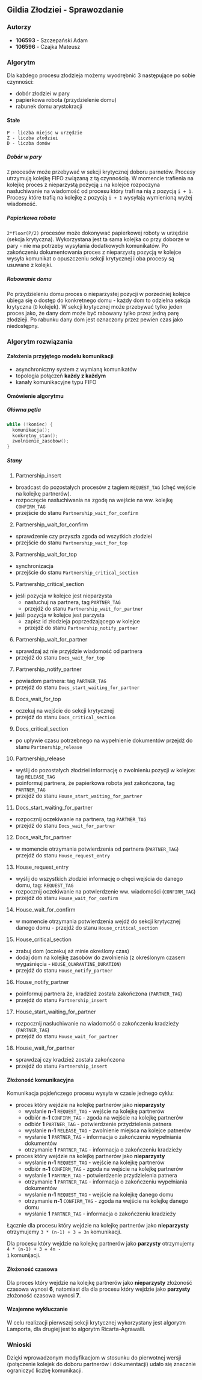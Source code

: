 ## Gildia Złodziei - Sprawozdanie

### Autorzy
+ **106593** - Szczepański Adam
+ **106596** - Czajka Mateusz

### Algorytm

Dla każdego procesu złodzieja możemy wyodrębnić 3 następujące po sobie czynności:
+ dobór złodziei w pary
+ papierkowa robota (przydzielenie domu)
+ rabunek domu arystokracji

#### Stałe
```
P - liczba miejsc w urzędzie
Z - liczba złodziei
D - liczba domów
```

##### Dobór w pary

<code>Z</code> procesów może przebywać w sekcji krytycznej doboru parnetów. Procesy utrzymują kolejkę FIFO związaną z tą czynnością. W momencie trafienia na kolejkę proces z nieparzystą pozycją <code>i</code> na kolejce rozpoczyna nasłuchiwanie na wiadomość od procesu który trafi na nią z pozycją <code>i + 1</code>. Procesy które trafią na kolejkę z pozycją <code>i + 1</code> wysyłają wymienioną wyżej wiadomość.

##### Papierkowa robota
<code>2*floor(P/2)</code> procesów może dokonywać papierkowej roboty w urzędzie (sekcja krytyczna). Wykorzystana jest ta sama kolejka co przy doborze w pary - nie ma potrzeby wysyłania dodatkowych komunikatów. Po zakończeniu dokumentowania proces z nieparzystą pozycją w kolejce wysyła komunikat o opuszczeniu sekcji krytycznej i oba procesy są usuwane z kolejki.

##### Rabowanie domu
Po przydzieleniu domu proces o nieparzystej pozycji w porzedniej kolejce ubiega się o dostęp do konkretnego domu - każdy dom to odzielna sekcja krytyczna (<code>D</code> kolejek). W sekcji krytycznej może przebywać tylko jeden proces jako, że dany dom może być rabowany tylko przez jedną parę złodzieji. Po rabunku dany dom jest oznaczony przez pewien czas jako niedostępny.

### Algorytm rozwiązania

#### Założenia przyjętego modelu komunikacji
+ asynchroniczny system z wymianą komunikatów
+ topologia połączeń **każdy z każdym**
+ kanały komunikacyjne typu FIFO


#### Omówienie algorytmu

##### Główna pętla
```cpp
while (!koniec) {
  komunikacja();
  konkretny_stan();
  zwolnienie_zasobow();
}
```
##### Stany
1. Partnership_insert
  + broadcast do pozostałych procesów z tagiem <code>REQUEST_TAG</code> (chęć wejście na kolejkę partnerów).
  + rozpoczęcie nasłuchiwania na zgodę na wejście na ww. kolejkę <code>CONFIRM_TAG</code>
  + przejście do stanu <code>Partnership_wait_for_confirm</code>
2. Partnership_wait_for_confirm
  + sprawdzenie czy przyszła zgoda od wszytkich złodziei
  + przejście do stanu <code>Partnership_wait_for_top</code>
3. Partnership_wait_for_top
  + synchronizacja
  + przejście do stanu <code>Partnership_critical_section</code>
5. Partnership_critical_section
  + jeśli pozycja w kolejce jest nieparzysta
    + nasłuchuj na partnera, tag <code>PARTNER_TAG</code> 
    + przejdź do stanu <code>Partnership_wait_for_partner</code>
  + jeśli pozycja w kolejce jest parzysta
    + zapisz id złodzieja poprzedzającego w kolejce
    + przejdź do stanu <code>Partnership_notify_partner</code>
6. Partnership_wait_for_partner
  + sprawdzaj aż nie przyjdzie wiadomość od partnera
  + przejdź do stanu <code>Docs_wait_for_top</code>
7. Partnership_notify_partner
  + powiadom partnera: tag <code>PARTNER_TAG</code>
  + przejdź do stanu <code>Docs_start_waiting_for_partner</code>
8. Docs_wait_for_top
  + oczekuj na wejście do sekcji krytycznej
  + przejdź do stanu <code>Docs_critical_section</code>
9. Docs_critical_section
  + po upływie czasu potrzebnego na wypełnienie dokumentów przejdź do stanu <code>Partnership_release</code>
10. Partnership_release
  + wyślij do pozostałych złodziei informację o zwolnieniu pozycji w kolejce: tag <code>RELEASE_TAG</code>
  + poinformuj partnera, że papierkowa robota jest zakończona, tag <code>PARTNER_TAG</code>
  + przejdź do stanu <code>House_start_waiting_for_partner</code>
11. Docs_start_waiting_for_partner
  + rozpocznij oczekiwanie na partnera, tag <code>PARTNER_TAG</code>
  + przejdź do stanu <code>Docs_wait_for_partner</code>
12. Docs_wait_for_partner
  + w momencie otrzymania potwierdzenia od partnera (<code>PARTNER_TAG</code>) przejdź do stanu <code>House_request_entry</code>
13. House_request_entry
  + wyślij do wszystkich złodziei informację o chęci wejścia do danego domu, tag: <code>REQUEST_TAG</code>
  + rozpocznij oczekiwanie na potwierdzenie ww. wiadomości (<code>CONFIRM_TAG</code>)
  + przejdź do stanu <code>House_wait_for_confirm</code>
14. House_wait_for_confirm
  + w momencie otrzymania potwierdzenia wejdź do sekcji krytycznej danego domu - przejdź do stanu <code>House_critical_section</code>
15. House_critical_section
  + zrabuj dom (oczekuj aż minie określony czas)
  + dodaj dom na kolejkę zasobów do zwolnienia (z określonym czasem wygaśnięcia - <code>HOUSE_QUARANTINE_DURATION</code>)
  + przejdź do stanu <code>House_notify_partner</code>
16. House_notify_partner
  + poinformuj partnera że, kradzież została zakończona (<code>PARTNER_TAG</code>)
  + przejdź do stanu <code>Partnership_insert</code>
17. House_start_waiting_for_partner
  + rozpocznij nasłuchiwanie na wiadomość o zakończeniu kradzieży (<code>PARTNER_TAG</code>)
  + przejdź do stanu <code>House_wait_for_partner</code>
18. House_wait_for_partner
  + sprawdzaj czy kradzież została zakończona
  + przejdź do stanu <code>Partnership_insert</code>

#### Złożoność komunikacyjna
Komunikacja pojdeńczego procesu wysyła w czasie jednego cyklu:
  + proces który wejdzie na kolejkę partnerów jako **nieparzysty**
    + wysłanie **n-1** <code>REQUEST_TAG</code> - wejście na kolejkę partnerów
    + odbiór **n-1** <code>CONFIRM_TAG</code> - zgoda na wejście na kolejkę partnerów
    + odbiór **1** <code>PARTNER_TAG</code> - potwierdzenie przydzielenia patnera
    + wysłanie **n-1** <code>RELEASE_TAG</code> - zwolnienie miejsca na kolejce patnerów
    + wysłanie **1** <code>PARTNER_TAG</code> - informacja o zakończeniu wypełniania dokumentów
    + otrzymanie **1** <code>PARTNER_TAG</code> - informacja o zakończeniu kradzieży
  + proces który wejdzie na kolejkę partnerów jako **nieparzysty**
    + wysłanie **n-1** <code>REQUEST_TAG</code> - wejście na kolejkę partnerów
    + odbiór **n-1** <code>CONFIRM_TAG</code> - zgoda na wejście na kolejkę partnerów
    + wysłanie **1** <code>PARTNER_TAG</code> - potwierdzenie przydzielenia patnera
    + otrzymanie **1** <code>PARTNER_TAG</code> - informacja o zakończeniu wypełniania dokumentów
    + wysłanie **n-1** <code>REQUEST_TAG</code> - wejście na kolejkę danego domu
    + otrzymanie **n-1** <code>CONFIRM_TAG</code> - zgoda na wejście na kolejkę danego domu
    + wysłanie **1** <code>PARTNER_TAG</code> - informacja o zakończeniu kradzieży

Łącznie dla procesu który wejdzie na kolejkę partnerów jako **nieparzysty** otrzymujemy <code>3 * (n-1) + 3 = 3n</code> komunikacji.

Dla procesu który wejdzie na kolejkę partnerów jako **parzysty** otrzymujemy <code>4 * (n-1) + 3 = 4n - 1</code> komunijacji.

#### Złożoność czasowa
Dla proces który wejdzie na kolejkę partnerów jako **nieparzysty** złożoność czasowa wynosi **6**, natomiast dla dla procesu który wejdzie jako **parzysty** złożoność czasowa wynosi **7**.

#### Wzajemne wykluczanie
W celu realizacji pierwszej sekcji krytycznej wykorzystany jest algorytm Lamporta, dla drugiej jest to algorytm Ricarta-Agrawalli.

### Wnioski
Dzięki wprowadzonym modyfikacjom w stosunku do pierwotnej wersji (połączenie kolejek do doboru partnerów i dokumentacji) udało się znacznie ograniczyć liczbę komunikacji.
